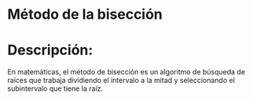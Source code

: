 Método de la bisección
===
Descripción: 
==

En matemáticas, el método de bisección es un algoritmo de búsqueda de raíces que 
trabaja dividiendo el intervalo a la mitad y seleccionando el subintervalo que tiene la raíz.
